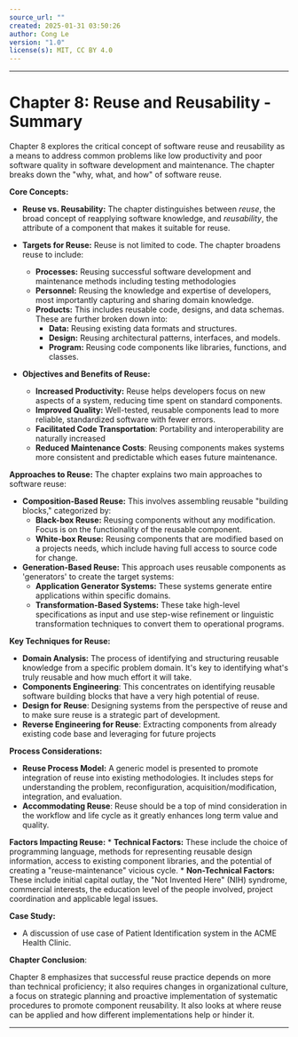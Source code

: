 ```yaml
---
source_url: ""
created: 2025-01-31 03:50:26
author: Cong Le
version: "1.0"
license(s): MIT, CC BY 4.0
---
```


----


# Chapter 8: Reuse and Reusability - Summary

Chapter 8 explores the critical concept of software reuse and reusability as a means to address common problems like low productivity and poor software quality in software development and maintenance. The chapter breaks down the "why, what, and how" of software reuse.

**Core Concepts:**

*   **Reuse vs. Reusability:** The chapter distinguishes between *reuse*, the broad concept of reapplying software knowledge, and *reusability*, the attribute of a component that makes it suitable for reuse.

*   **Targets for Reuse:** Reuse is not limited to code. The chapter broadens reuse to include:
    *   **Processes:** Reusing successful software development and maintenance methods including testing methodologies
    *   **Personnel:** Reusing the knowledge and expertise of developers, most importantly capturing and sharing domain knowledge.
    *   **Products:** This includes reusable code, designs, and data schemas. These are further broken down into:
        *   **Data:** Reusing existing data formats and structures.
        *   **Design:** Reusing architectural patterns, interfaces, and models.
        *   **Program:** Reusing code components like libraries, functions, and classes.

*   **Objectives and Benefits of Reuse:**
    *   **Increased Productivity:** Reuse helps developers focus on new aspects of a system, reducing time spent on standard components.
    *   **Improved Quality:** Well-tested, reusable components lead to more reliable, standardized software with fewer errors.
     *  **Facilitated Code Transportation**: Portability and interoperability are naturally increased
    *    **Reduced Maintenance Costs**: Reusing components makes systems more consistent and predictable which eases future maintenance.

**Approaches to Reuse:** The chapter explains two main approaches to software reuse:
*   **Composition-Based Reuse:** This involves assembling reusable "building blocks," categorized by:
    *   **Black-box Reuse:** Reusing components without any modification. Focus is on the functionality of the reusable component.
    *   **White-box Reuse:** Reusing components that are modified based on a projects needs, which include having full access to source code for change.
*   **Generation-Based Reuse:** This approach uses reusable components as 'generators' to create the target systems:
    *   **Application Generator Systems:** These systems generate entire applications within specific domains.
    *   **Transformation-Based Systems:** These take high-level specifications as input and use step-wise refinement or linguistic transformation techniques to convert them to operational programs.

**Key Techniques for Reuse:**

*   **Domain Analysis:** The process of identifying and structuring reusable knowledge from a specific problem domain. It's key to identifying what's truly reusable and how much effort it will take.
*  **Components Engineering**:  This concentrates on identifying reusable software building blocks that have a very high potential of reuse.
  *   **Design for Reuse**: Designing systems from the perspective of reuse and to make sure reuse is a strategic part of development.
  *   **Reverse Engineering for Reuse**: Extracting components from already existing code base and leveraging for future projects

**Process Considerations:**

*   **Reuse Process Model:** A generic model is presented to promote integration of reuse into existing methodologies. It includes steps for understanding the problem, reconfiguration, acquisition/modification, integration, and evaluation.
* **Accommodating Reuse**: Reuse should be a top of mind consideration in the workflow and life cycle as it greatly enhances long term value and quality.

**Factors Impacting Reuse:**
    *   **Technical Factors:** These include the choice of programming language, methods for representing reusable design information, access to existing component libraries, and the potential of creating a "reuse-maintenance" vicious cycle.
    *   **Non-Technical Factors:** These include initial capital outlay, the "Not Invented Here" (NIH) syndrome, commercial interests, the education level of the people involved, project coordination and applicable legal issues.

 **Case Study:**

 * A discussion of use case of Patient Identification system in the ACME Health Clinic.

**Chapter Conclusion**:

Chapter 8 emphasizes that successful reuse practice depends on more than technical proficiency; it also requires changes in organizational culture, a focus on strategic planning and proactive implementation of systematic procedures to promote component reusability. It also looks at where reuse can be applied and how different implementations help or hinder it.




---
